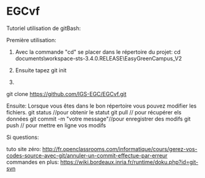 EGCvf
=====
Tutoriel utilisation de gitBash:


Première utilisation:
1) Avec la commande "cd" se placer dans le répertoire du projet:
cd documents\workspace-sts-3.4.0.RELEASE\EasyGreenCampus_V2

2) Ensuite tapez
git init

3)
git clone https://github.com/IGS-EGC/EGCvf.git


Ensuite:
Lorsque vous êtes dans le bon répertoire vous pouvez modifier les fichiers.
git status                   //pour obtenir le statut
git pull                     // pour récupérer els données
git commit -m "votre message"//pour enregistrer des modifs
git push                     // pour mettre en ligne vos modifs


Si questions: 

tuto site zéro:
http://fr.openclassrooms.com/informatique/cours/gerez-vos-codes-source-avec-git/annuler-un-commit-effectue-par-erreur
commandes en plus:
https://wiki.bordeaux.inria.fr/runtime/doku.php?id=git-svn

